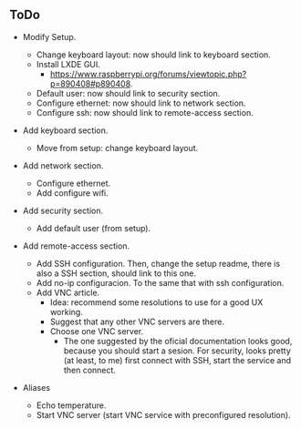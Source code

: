 ## ToDo

- Modify Setup.
	- Change keyboard layout: now should link to keyboard section.
	- Install LXDE GUI.
		- https://www.raspberrypi.org/forums/viewtopic.php?p=890408#p890408.
	- Default user: now should link to security section.
	- Configure ethernet: now should link to network section.
	- Configure ssh: now should link to remote-access section.

- Add keyboard section.
	- Move from setup: change keyboard layout.

- Add network section.
	- Configure ethernet.
	- Add configure wifi.

- Add security section.
	- Add default user (from setup).

- Add remote-access section.
	- Add SSH configuration. Then, change the setup readme, there is also a SSH section, should link to this one.
	- Add no-ip configuracion. To the same that with ssh configuration.
	- Add VNC article.
		- Idea: recommend some resolutions to use for a good UX working.
		- Suggest that any other VNC servers are there.
		- Choose one VNC server.
			- The one suggested by the oficial documentation looks good, because you should start a sesion. For security, looks pretty (at least, to me)
			first connect with SSH, start the service and then connect.

- Aliases
	- Echo temperature.
	- Start VNC server (start VNC service with preconfigured resolution).